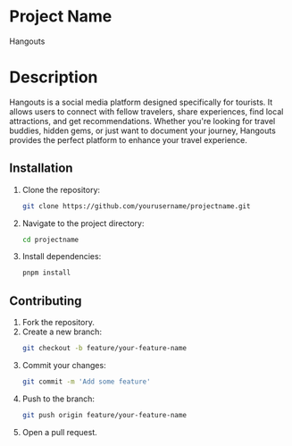 # Project Name
Hangouts

# Description
Hangouts is a social media platform designed specifically for tourists. It allows users to connect with fellow travelers, share experiences, find local attractions, and get recommendations. Whether you're looking for travel buddies, hidden gems, or just want to document your journey, Hangouts provides the perfect platform to enhance your travel experience.

## Installation
1. Clone the repository:
    ```sh
    git clone https://github.com/yourusername/projectname.git
    ```
2. Navigate to the project directory:
    ```sh
    cd projectname
    ```
3. Install dependencies:
    ```sh
    pnpm install
    ```


## Contributing
1. Fork the repository.
2. Create a new branch:
    ```sh
    git checkout -b feature/your-feature-name
    ```
3. Commit your changes:
    ```sh
    git commit -m 'Add some feature'
    ```
4. Push to the branch:
    ```sh
    git push origin feature/your-feature-name
    ```
5. Open a pull request.


